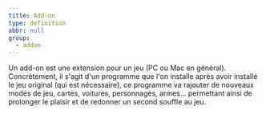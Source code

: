```yaml
---
title: Add-on
type: definition
abbr: null
group:
  - addon
---
```

Un add-on est une extension pour un jeu (PC ou Mac en général). Concrètement, il s'agit d'un programme que l'on installe après avoir installé le jeu original (qui est nécessaire), ce programme va rajouter de nouveaux modes de jeu, cartes, voitures, personnages, armes... permettant ainsi de prolonger le plaisir et de redonner un second souffle au jeu.
